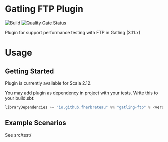 # Gatling FTP Plugin
![Build](https://github.com/fherbreteau/gatling-ftp/actions/workflows/maven.yml/badge.svg)
[![Quality Gate Status](https://sonarcloud.io/api/project_badges/measure?project=fherbreteau_gatling-ftp&metric=alert_status)](https://sonarcloud.io/summary/new_code?id=fherbreteau_gatling-ftp)

Plugin for support performance testing with FTP in Gatling (3.11.x)

# Usage

## Getting Started
Plugin is currently available for Scala 2.12.

You may add plugin as dependency in project with your tests. Write this to your build.sbt:

``` scala
libraryDependencies += "io.github.fherbreteau" %% "gatling-ftp" % <version> % Test
``` 

## Example Scenarios

See src/test/
